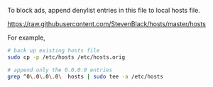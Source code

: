 
To block ads, append denylist entries in this file to local hosts file.

https://raw.githubusercontent.com/StevenBlack/hosts/master/hosts

For example,

```bash
# back up existing hosts file
sudo cp -p /etc/hosts /etc/hosts.orig

# append only the 0.0.0.0 entries
grep ^0\.0\.0\.0\  hosts | sudo tee -a /etc/hosts
```
